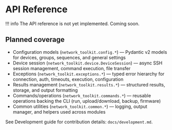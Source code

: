 # API Reference

!!! info
	The API reference is not yet implemented. Coming soon.

<!-- Enable this when the API docs are ready to publish
::: network_toolkit
-->

## Planned coverage

- Configuration models (`network_toolkit.config.*`) — Pydantic v2 models for devices, groups, sequences, and general settings
- Device session (`network_toolkit.device.DeviceSession`) — async SSH session management, command execution, file transfer
- Exceptions (`network_toolkit.exceptions.*`) — typed error hierarchy for connection, auth, timeouts, execution, configuration
- Results management (`network_toolkit.results.*`) — structured results, storage, and output formatting
- Commands/operations (`network_toolkit.commands.*`) — reusable operations backing the CLI (run, upload/download, backup, firmware)
- Common utilities (`network_toolkit.common.*`) — logging, output manager, and helpers used across modules

See Development guide for contribution details: `docs/development.md`.
